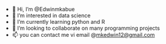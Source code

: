 - 👋 Hi, I’m @Edwinmkabue
- 👀 I’m interested in data science
- 🌱 I’m currently learning python and R 
- 💞️ I’m looking to collaborate on many programming projects
- 📫 you can contact me vi email  @mkedwin12@gmail.com

<!---
Edwinmkabue/Edwinmkabue is a ✨ special ✨ repository because its `README.md` (this file) appears on your GitHub profile.
You can click the Preview link to take a look at your changes.
--->
